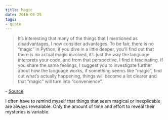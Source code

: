 ```yaml
---
title: Magic
date: 2016-08-25
tags:
- quote
---
```


> It’s interesting that many of the things that I mentioned as disadvantages, I now consider advantages. To be fair, there is no “magic” in Python, if you dive in a little deeper, you’ll find out that there is no actual magic involved, it’s just the way the language interprets your code, and from that perspective, I find it fascinating. If you share the same feelings, I suggest you to investigate further about how the language works, if something seems like “magic”, find out what’s actually happening, things will become a lot clearer and that “magic” will turn into “convenience”.

\- [Source](https://iluxonchik.github.io/why-you-should-learn-python/)

I often have to remind myself that things that seem magical or inexplicable
are always revealable. Only the amount of time and effort to reveal their
mysteries is variable.

